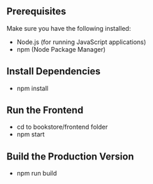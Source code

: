 ## Prerequisites
Make sure you have the following installed:
- Node.js (for running JavaScript applications)
- npm (Node Package Manager)

##  Install Dependencies
- npm install

## Run the Frontend
- cd to bookstore/frontend folder
- npm start

## Build the Production Version
- npm run build
